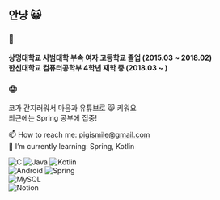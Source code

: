 ## 안냥 😺
### 🏫
**상명대학교 사범대학 부속 여자 고등학교 졸업 (2015.03 ~ 2018.02)**   
**한신대학교 컴퓨터공학부 4학년 재학 중 (2018.03 ~ )**   

### 😜
코가 간지러워서 마음과 유튜브로 😸 키워요    
최근에는 Spring 공부에 집중!   

📫 How to reach me: pigismile@gmail.com   
🌱 I’m currently learning: Spring, Kotlin   

<img alt="C" src ="https://img.shields.io/badge/C-A8B9CC.svg?&style=for-the-badge&logo=C&logoColor=FFFFFF"/> <img alt="Java" src ="https://img.shields.io/badge/Java-007396.svg?&style=for-the-badge&logo=Java&logoColor=FFFFFF"/> <img alt="Kotlin" src ="https://img.shields.io/badge/Kotlin-0095D5.svg?&style=for-the-badge&logo=Kotlin&logoColor=FFFFFF"/>   
<img alt="Android" src ="https://img.shields.io/badge/Android-3DDC84.svg?&style=for-the-badge&logo=Android&logoColor=FFFFFF"/> <img alt="Spring" src ="https://img.shields.io/badge/Spring-6DB33F.svg?&style=for-the-badge&logo=Spring&logoColor=FFFFFF"/>    
<img alt="MySQL" src ="https://img.shields.io/badge/MySQL-4479A1.svg?&style=for-the-badge&logo=MySQL&logoColor=FFFFFF"/>   
<img alt="Notion" src ="https://img.shields.io/badge/Notion-000000.svg?&style=for-the-badge&logo=Notion&logoColor=FFFFFF"/>
<!--
**NaHyeonJeong/NaHyeonJeong** is a ✨ _special_ ✨ repository because its `README.md` (this file) appears on your GitHub profile.

Here are some ideas to get you started:
- 📝 Certificate:   
- 🔭 I’m currently working on ...
- 🌱 I’m currently learning ...
- 👯 I’m looking to collaborate on ...
- 🤔 I’m looking for help with ...
- 💬 Ask me about ...
- 📫 How to reach me: ...
- 😄 Pronouns: ...
- ⚡ Fun fact: ...
-->
